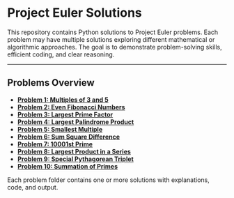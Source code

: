 # Project Euler Solutions

This repository contains Python solutions to Project Euler problems. Each problem may have multiple solutions exploring different mathematical or algorithmic approaches. The goal is to demonstrate problem-solving skills, efficient coding, and clear reasoning.

---

## Problems Overview

- **[Problem 1:  Multiples of 3 and 5](./problem_001/README.md)**  
- **[Problem 2:  Even Fibonacci Numbers](./problem_002/README.md)**  
- **[Problem 3:  Largest Prime Factor](./problem_003/README.md)**
- **[Problem 4:  Largest Palindrome Product](./problem_004/README.md)**
- **[Problem 5:  Smallest Multiple](./problem_005/README.md)**
- **[Problem 6:  Sum Square Difference](./problem_006/README.md)**
- **[Problem 7:  10001st Prime](./problem_007/README.md)**
- **[Problem 8:  Largest Product in a Series](./problem_008/README.md)**
- **[Problem 9:  Special Pythagorean Triplet](./problem_009/README.md)**
- **[Problem 10: Summation of Primes](./problem_010/README.md)**

Each problem folder contains one or more solutions with explanations, code, and output.


